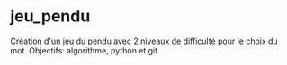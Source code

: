 # jeu_pendu
Création d'un jeu du pendu avec 2 niveaux de difficulté pour le choix du mot.
Objectifs: algorithme, python et git
